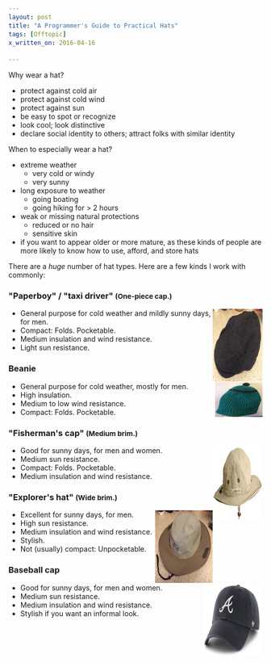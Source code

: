 ```yaml
---
layout: post
title: "A Programmer's Guide to Practical Hats"
tags: [Offtopic]
x_written_on: 2016-04-16

---
```


Why wear a hat?

* protect against cold air
* protect against cold wind
* protect against sun
* be easy to spot or recognize
* look cool; look distinctive
* declare social identity to others; attract folks with similar identity

When to especially wear a hat?

* extreme weather
    - very cold or windy
    - very sunny
* long exposure to weather
    - going boating
    - going hiking for > 2 hours
* weak or missing natural protections
    - reduced or no hair
    - sensitive skin
* if you want to appear older or more mature, as these kinds of people are more likely to know how to use, afford, and store hats

There are a *huge* number of hat types. Here are a few kinds I work with commonly:

### "Paperboy" / "taxi driver" <small>(One-piece cap.)</small>

<img style="float: right;" src="/assets/2016/hats/paperboy.jpg" width="99" height="144" />

- General purpose for cold weather and mildly sunny days, for men.
- Compact: Folds. Pocketable.
- Medium insulation and wind resistance.
- Light sun resistance.

<!-- My usage is uncommon
### "Aviator cap"

- General purpose for cold and windy weather, for men.
- High wind resistance.
- Compact: Folds. Pocketable.
- Medium insulation and wind resistance.
- Unstylish during sunny weather.
-->

### Beanie

<img style="float: right;" src="/assets/2016/hats/beanie.jpg" width="94" height="69" />

- General purpose for cold weather, mostly for men.
- High insulation.
- Medium to low wind resistance.
- Compact: Folds. Pocketable.

### "Fisherman's cap" <small>(Medium brim.)</small>

<img style="float: right;" src="/assets/2016/hats/fisherman.jpg" width="99" height="144" />

- Good for sunny days, for men and women.
- Medium sun resistance.
- Compact: Folds. Pocketable.
- Medium insulation and wind resistance.

### "Explorer's hat" <small>(Wide brim.)</small>

<img style="float: right;" src="/assets/2016/hats/explorer.jpg" width="114" height="144" />

- Excellent for sunny days, for men.
- High sun resistance.
- Medium insulation and wind resistance.
- Stylish.
- Not (usually) compact: Unpocketable.

<!-- My usage is uncommon
### "Lady's picnic hat" <small>(Wide brim.)</small>

- Excellent for sunny days, for women.
- High sun resistance.
- Low insulation and wind resistance.
- Stylish.
- Not (usually) compact: Unpocketable.
-->

### Baseball cap

<img style="float: right;" src="/assets/2016/hats/baseball.jpg" width="118" height="144" />

- Good for sunny days, for men and women.
- Medium sun resistance.
- Medium insulation and wind resistance.
- Stylish if you want an informal look.
